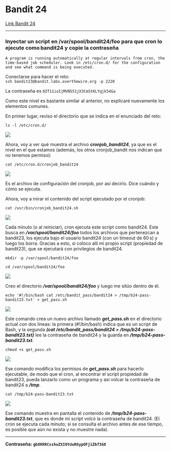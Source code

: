 # Bandit 24

[Link Bandit 24](https://overthewire.org/wargames/bandit/bandit24.html)

---

### Inyectar un script en /var/spool/bandit24/foo para que cron lo ejecute como bandit24 y copie la contraseña

```A program is running automatically at regular intervals from cron, the time-based job scheduler. Look in /etc/cron.d/ for the configuration and see what command is being executed.```

Conectarse para hacer el reto:  
```ssh bandit23@bandit.labs.overthewire.org -p 2220```

La contraseña es ```0Zf11ioIjMVN551jX3CmStKLYqjk54Ga```

Como este nivel es bastante similar al anterior, no explicaré nuevamente los elementos comunes.

En primer lugar, reviso el directorio que se indica en el enunciado del reto:

```ls -l /etc/cron.d/```

![](images/Bandit24/2025-07-20-23-38-55.png)

Ahora, voy a ver qué muestra el archivo ***cronjob_bandit24***, ya que es el nivel en el que estamos (además, los otros cronjob_bandit nos indican que no tenemos permiso):

```cat /etc/cron.d/cronjob_bandit24```

![](images/Bandit24/2025-07-20-23-39-34.png)

Es el archivo de configuración del cronjob, por así decirlo. Dice cuándo y cómo se ejecuta.

Ahora, voy a mirar el contenido del script ejecutado por el cronjob:

```cat /usr/bin/cronjob_bandit24.sh```

![](images/Bandit24/2025-07-20-23-40-07.png)

Cada minuto (o al reiniciar), cron ejecuta este script como bandit24. Este busca en ***/var/spool/bandit24/foo*** todos los archivos que pertenezcan a bandit23, los ejecuta bajo el usuario bandit24 (con un timeout de 60 s) y luego los borra. Gracias a esto, si coloco allí mi propio script (propiedad de bandit23), que se ejecutará con privilegios de bandit24.

```mkdir -p /var/spool/bandit24/foo```

```cd /var/spool/bandit24/foo```

![](images/Bandit24/2025-07-20-23-41-06.png)

Creo el directorio ***/var/spool/bandit24/foo*** y luego me sitúo dentro de él.

```echo '#!/bin/bash cat /etc/bandit_pass/bandit24 > /tmp/b24-pass-bandit23.txt' > get_pass.sh```

![](images/Bandit24/2025-07-20-23-41-42.png)

Este comando crea un nuevo archivo llamado ***get_pass.sh*** en el directorio actual con dos líneas: la primera (#!/bin/bash) indica que es un script de Bash, y la segunda ***(cat /etc/bandit_pass/bandit24 > /tmp/b24-pass-bandit23.txt)*** lee la contraseña de bandit24 y la guarda en ***/tmp/b24-pass-bandit23.txt***.

```chmod +x get_pass.sh```

![](images/Bandit24/2025-07-20-23-42-13.png)

Ese comando modifica los permisos de ***get_pass.sh*** para hacerlo ejecutable, de modo que el cron, al encontrar el script propiedad de bandit23, pueda lanzarlo como un programa y así volcar la contraseña de bandit24 a ***/tmp***.

```cat /tmp/b24-pass-bandit23.txt```

![](images/Bandit24/2025-07-20-23-43-25.png)

Ese comando muestra en pantalla el contenido de ***/tmp/b24-pass-bandit23.txt***, que es donde mi script volcó la contraseña de bandit24. (El cron se ejecuta cada minuto; si se consulta el archivo antes de ese tiempo, es posible que aún no exista y no muestre nada).

---

**Contraseña: ```gb8KRRCsshuZXI0tUuR6ypOFjiZbf3G8```**